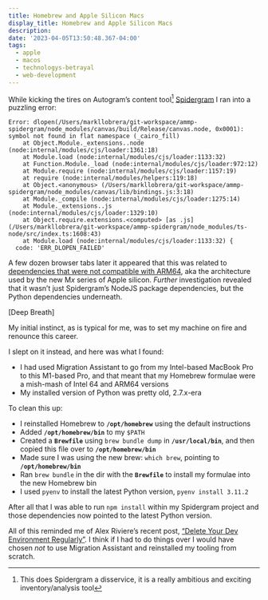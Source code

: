 ```yaml
---
title: Homebrew and Apple Silicon Macs
display_title: Homebrew and Apple Silicon Macs
description: 
date: '2023-04-05T13:50:48.367-04:00'
tags:
  - apple
  - macos
  - technologys-betrayal
  - web-development
---
```


While kicking the tires on Autogram’s content tool[^1] [Spidergram](https://github.com/autogram-is/spidergram) I ran into a puzzling error:

```shell
Error: dlopen(/Users/markllobrera/git-workspace/ammp-spidergram/node_modules/canvas/build/Release/canvas.node, 0x0001): symbol not found in flat namespace (_cairo_fill)
    at Object.Module._extensions..node (node:internal/modules/cjs/loader:1361:18)
    at Module.load (node:internal/modules/cjs/loader:1133:32)
    at Function.Module._load (node:internal/modules/cjs/loader:972:12)
    at Module.require (node:internal/modules/cjs/loader:1157:19)
    at require (node:internal/modules/helpers:119:18)
    at Object.<anonymous> (/Users/markllobrera/git-workspace/ammp-spidergram/node_modules/canvas/lib/bindings.js:3:18)
    at Module._compile (node:internal/modules/cjs/loader:1275:14)
    at Module._extensions..js (node:internal/modules/cjs/loader:1329:10)
    at Object.require.extensions.<computed> [as .js] (/Users/markllobrera/git-workspace/ammp-spidergram/node_modules/ts-node/src/index.ts:1608:43)
    at Module.load (node:internal/modules/cjs/loader:1133:32) {
  code: 'ERR_DLOPEN_FAILED'
```

A few dozen browser tabs later it appeared that this was related to [dependencies that were not compatible with ARM64](https://github.com/Automattic/node-canvas/issues/2192), aka the architecture used by the new M*x* series of Apple silicon. *Further* investigation revealed that it wasn’t just Spidergram’s NodeJS package dependencies, but the Python dependencies underneath. 

\[Deep Breath\]

My initial instinct, as is typical for me, was to set my machine on fire and renounce this career.

I slept on it instead, and here was what I found:

* I had used Migration Assistant to go from my Intel-based MacBook Pro to this M1-based Pro, and that meant that my Homebrew formulae were a mish-mash of Intel 64 and ARM64 versions
* My installed version of Python was pretty old, 2.7.x-era

To clean this up:

* I reinstalled Homebrew to **`/opt/homebrew`** using the default instructions
* Added **`/opt/homebrew/bin`** to my `$PATH`
* Created a **`Brewfile`** using `brew bundle dump` in **`/usr/local/bin`**, and then copied this file over to **`/opt/homebrew/bin`**
* Made sure I was using the new brew: `which brew`, pointing to **`/opt/homebrew/bin`**
* Ran `brew bundle` in the dir with the **`Brewfile`** to install my formulae into the new Homebrew bin
* I used `pyenv` to install the latest Python version, `pyenv install 3.11.2`

After all that I was able to run `npm install` within my Spidergram project and those dependencies now pointed to the latest Python version. 

All of this reminded me of Alex Riviere’s recent post, [“Delete Your Dev Environment Regularly”](https://alex.party/posts/2023-03-23-delete-your-dev-environment-regularly/). I think if I had to do things over I would have chosen *not* to use Migration Assistant and reinstalled my tooling from scratch.

[^1]: This does Spidergram a disservice, it is a really ambitious and exciting inventory/analysis tool 